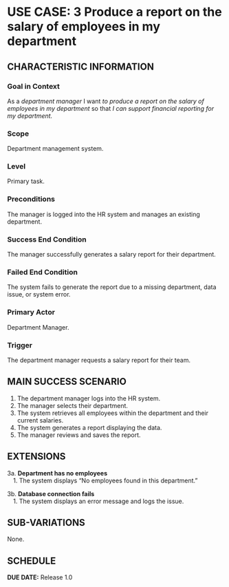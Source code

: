 # USE CASE: 3 Produce a report on the salary of employees in my department

## CHARACTERISTIC INFORMATION

### Goal in Context
As a *department manager* I want *to produce a report on the salary of employees in my department* so that *I can support financial reporting for my department.*

### Scope
Department management system.

### Level
Primary task.

### Preconditions
The manager is logged into the HR system and manages an existing department.

### Success End Condition
The manager successfully generates a salary report for their department.

### Failed End Condition
The system fails to generate the report due to a missing department, data issue, or system error.

### Primary Actor
Department Manager.

### Trigger
The department manager requests a salary report for their team.

## MAIN SUCCESS SCENARIO
1. The department manager logs into the HR system.
2. The manager selects their department.
3. The system retrieves all employees within the department and their current salaries.
4. The system generates a report displaying the data.
5. The manager reviews and saves the report.

## EXTENSIONS
3a. **Department has no employees**  
 1. The system displays “No employees found in this department.”

3b. **Database connection fails**  
 1. The system displays an error message and logs the issue.

## SUB-VARIATIONS
None.

## SCHEDULE
**DUE DATE:** Release 1.0
